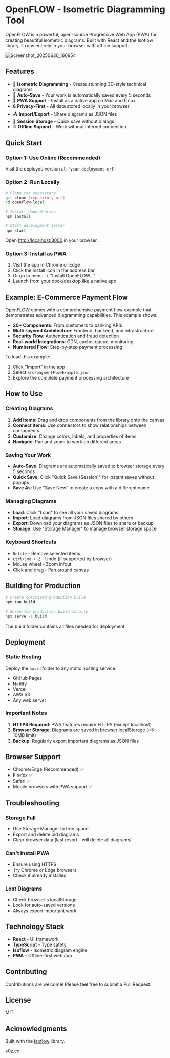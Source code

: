 # OpenFLOW - Isometric Diagramming Tool

OpenFLOW is a powerful, open-source Progressive Web App (PWA) for creating beautiful isometric diagrams. Built with React and the Isoflow library, it runs entirely in your browser with offline support.

![Screenshot_20250630_160954](https://github.com/user-attachments/assets/0e6e1adf-939b-46c6-945c-5bc07ca255ef)


## Features

- 🎨 **Isometric Diagramming** - Create stunning 3D-style technical diagrams
- 💾 **Auto-Save** - Your work is automatically saved every 5 seconds
- 📱 **PWA Support** - Install as a native app on Mac and Linux
- 🔒 **Privacy-First** - All data stored locally in your browser
- 📤 **Import/Export** - Share diagrams as JSON files
- 🎯 **Session Storage** - Quick save without dialogs
- 🌐 **Offline Support** - Work without internet connection

## Quick Start

### Option 1: Use Online (Recommended)

Visit the deployed version at: `[your-deployment-url]`

### Option 2: Run Locally

```bash
# Clone the repository
git clone [repository-url]
cd openflow-local

# Install dependencies
npm install

# Start development server
npm start
```

Open [http://localhost:3000](http://localhost:3000) in your browser.

### Option 3: Install as PWA

1. Visit the app in Chrome or Edge
2. Click the install icon in the address bar
3. Or go to menu → "Install OpenFLOW..."
4. Launch from your dock/desktop like a native app

## Example: E-Commerce Payment Flow

OpenFLOW comes with a comprehensive payment flow example that demonstrates advanced diagramming capabilities. This example shows:

- **20+ Components**: From customers to banking APIs
- **Multi-layered Architecture**: Frontend, backend, and infrastructure
- **Security Flow**: Authentication and fraud detection
- **Real-world Integrations**: CDN, cache, queue, monitoring
- **Numbered Flow**: Step-by-step payment processing

To load this example:
1. Click "Import" in the app
2. Select `src/paymentFlowExample.json`
3. Explore the complete payment processing architecture

## How to Use

### Creating Diagrams

1. **Add Items**: Drag and drop components from the library onto the canvas
2. **Connect Items**: Use connectors to show relationships between components
3. **Customize**: Change colors, labels, and properties of items
4. **Navigate**: Pan and zoom to work on different areas

### Saving Your Work

- **Auto-Save**: Diagrams are automatically saved to browser storage every 5 seconds
- **Quick Save**: Click "Quick Save (Session)" for instant saves without popups
- **Save As**: Use "Save New" to create a copy with a different name

### Managing Diagrams

- **Load**: Click "Load" to see all your saved diagrams
- **Import**: Load diagrams from JSON files shared by others
- **Export**: Download your diagrams as JSON files to share or backup
- **Storage**: Use "Storage Manager" to manage browser storage space

### Keyboard Shortcuts

- `Delete` - Remove selected items
- `Ctrl/Cmd + Z` - Undo (if supported by browser)
- Mouse wheel - Zoom in/out
- Click and drag - Pan around canvas

## Building for Production

```bash
# Create optimized production build
npm run build

# Serve the production build locally
npx serve -s build
```

The build folder contains all files needed for deployment.

## Deployment

### Static Hosting

Deploy the `build` folder to any static hosting service:
- GitHub Pages
- Netlify
- Vercel
- AWS S3
- Any web server

### Important Notes

1. **HTTPS Required**: PWA features require HTTPS (except localhost)
2. **Browser Storage**: Diagrams are saved in browser localStorage (~5-10MB limit)
3. **Backup**: Regularly export important diagrams as JSON files

## Browser Support

- Chrome/Edge (Recommended) ✅
- Firefox ✅
- Safari ✅
- Mobile browsers with PWA support ✅

## Troubleshooting

### Storage Full
- Use Storage Manager to free space
- Export and delete old diagrams
- Clear browser data (last resort - will delete all diagrams)

### Can't Install PWA
- Ensure using HTTPS
- Try Chrome or Edge browsers
- Check if already installed

### Lost Diagrams
- Check browser's localStorage
- Look for auto-saved versions
- Always export important work

## Technology Stack

- **React** - UI framework
- **TypeScript** - Type safety
- **Isoflow** - Isometric diagram engine
- **PWA** - Offline-first web app

## Contributing

Contributions are welcome! Please feel free to submit a Pull Request.

## License

MIT

## Acknowledgments

Built with the [Isoflow](https://github.com/isoflow/isoflow) library.

x0z.co
